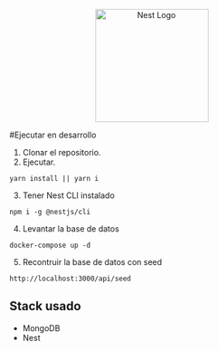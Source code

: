<p align="center">
  <a href="http://nestjs.com/" target="blank"><img src="https://nestjs.com/img/logo-small.svg" width="200" alt="Nest Logo" /></a>
</p>



#Ejecutar en desarrollo

1. Clonar el repositorio.
2. Ejecutar.
```
yarn install || yarn i
```
3. Tener Nest CLI instalado
```
npm i -g @nestjs/cli
```
4. Levantar la base de datos
```
docker-compose up -d
```

5. Recontruir la base de datos con seed
```
http://localhost:3000/api/seed
``` 

## Stack usado
* MongoDB
* Nest